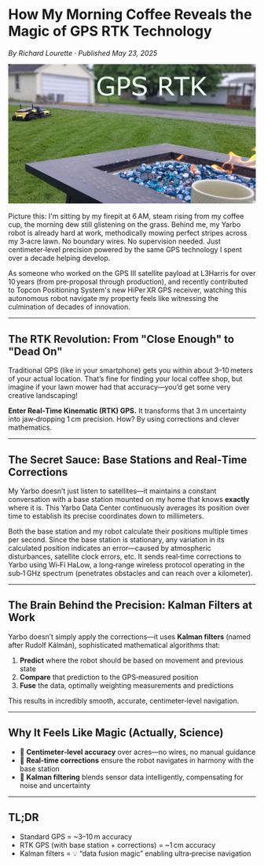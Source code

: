 
# How My Morning Coffee Reveals the Magic of GPS RTK Technology

*By Richard Lourette · Published May 23, 2025*

![Yarbo mowing with GPS RTK](rtk%20article.jpg)


Picture this: I'm sitting by my firepit at 6 AM, steam rising from my coffee cup, the morning dew still glistening on the grass. Behind me, my Yarbo robot is already hard at work, methodically mowing perfect stripes across my 3‑acre lawn. No boundary wires. No supervision needed. Just centimeter‑level precision powered by the same GPS technology I spent over a decade helping develop.

As someone who worked on the GPS III satellite payload at L3Harris for over 10 years (from pre‑proposal through production), and recently contributed to Topcon Positioning System's new HiPer XR GPS receiver, watching this autonomous robot navigate my property feels like witnessing the culmination of decades of innovation.

---

## The RTK Revolution: From "Close Enough" to "Dead On"

Traditional GPS (like in your smartphone) gets you within about 3–10 meters of your actual location. That’s fine for finding your local coffee shop, but imagine if your lawn mower had that accuracy—you’d get some very creative landscaping!

**Enter Real‑Time Kinematic (RTK) GPS.** It transforms that 3 m uncertainty into jaw‑dropping 1 cm precision. How? By using corrections and clever mathematics.

---

## The Secret Sauce: Base Stations and Real‑Time Corrections

My Yarbo doesn’t just listen to satellites—it maintains a constant conversation with a base station mounted on my home that knows **exactly** where it is. This Yarbo Data Center continuously averages its position over time to establish its precise coordinates down to millimeters.

Both the base station and my robot calculate their positions multiple times per second. Since the base station is stationary, any variation in its calculated position indicates an error—caused by atmospheric disturbances, satellite clock errors, etc. It sends real‑time corrections to Yarbo using Wi‑Fi HaLow, a long‑range wireless protocol operating in the sub‑1 GHz spectrum (penetrates obstacles and can reach over a kilometer).

---

## The Brain Behind the Precision: Kalman Filters at Work

Yarbo doesn’t simply apply the corrections—it uses **Kalman filters** (named after Rudolf Kálmán), sophisticated mathematical algorithms that:

1. **Predict** where the robot should be based on movement and previous state  
2. **Compare** that prediction to the GPS‑measured position  
3. **Fuse** the data, optimally weighting measurements and predictions  

This results in incredibly smooth, accurate, centimeter‑level navigation.

---

## Why It Feels Like Magic (Actually, Science)

- 📍 **Centimeter‑level accuracy** over acres—no wires, no manual guidance  
- 🔄 **Real‑time corrections** ensure the robot navigates in harmony with the base station  
- 🧠 **Kalman filtering** blends sensor data intelligently, compensating for noise and uncertainty  

---

## TL;DR

- Standard GPS = ~3–10 m accuracy  
- RTK GPS (with base station + corrections) = ~1 cm accuracy  
- Kalman filters = 💡 “data fusion magic” enabling ultra‑precise navigation  

